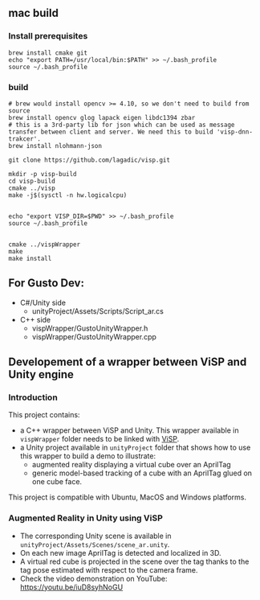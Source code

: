 ## mac build

### Install prerequisites
```
brew install cmake git
echo "export PATH=/usr/local/bin:$PATH" >> ~/.bash_profile
source ~/.bash_profile
```

### build
```
# brew would install opencv >= 4.10, so we don't need to build from source
brew install opencv glog lapack eigen libdc1394 zbar
# this is a 3rd-party lib for json which can be used as message transfer between client and server. We need this to build 'visp-dnn-trakcer'.
brew install nlohmann-json

git clone https://github.com/lagadic/visp.git

mkdir -p visp-build
cd visp-build
cmake ../visp
make -j$(sysctl -n hw.logicalcpu)


echo "export VISP_DIR=$PWD" >> ~/.bash_profile
source ~/.bash_profile


cmake ../vispWrapper
make
make install
```

## For Gusto Dev:
- C#/Unity side
  - unityProject/Assets/Scripts/Script_ar.cs
- C++ side
  - vispWrapper/GustoUnityWrapper.h
  - vispWrapper/GustoUnityWrapper.cpp
## Developement of a wrapper between ViSP and Unity engine

### Introduction

This project contains:
- a C++ wrapper between ViSP and Unity. This wrapper available in `vispWrapper` folder needs to be linked with [ViSP](https://visp.inria.fr).
- a Unity project available in `unityProject` folder that shows how to use this wrapper to build a demo to illustrate:
  - augmented reality displaying a virtual cube over an AprilTag
  - generic model-based tracking of a cube with an AprilTag glued on one cube face.

This project is compatible with Ubuntu, MacOS and Windows platforms.

### Augmented Reality in Unity using ViSP

* The corresponding Unity scene is available in `unityProject/Assets/Scenes/scene_ar.unity`.
* On each new image AprilTag is detected and localized in 3D.
* A virtual red cube is projected in the scene over the tag thanks to the tag pose estimated with respect to the camera frame.
* Check the video demonstration on YouTube: https://youtu.be/iuD8syhNoGU
